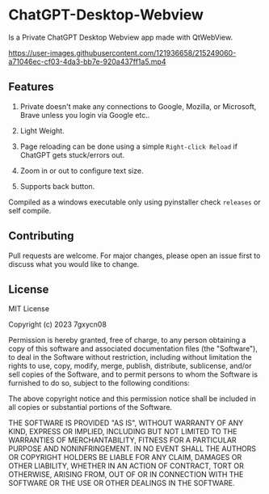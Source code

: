 # ChatGPT-Desktop-Webview
Is a Private ChatGPT Desktop Webview app made with QtWebView.


https://user-images.githubusercontent.com/121936658/215249060-a71046ec-cf03-4da3-bb7e-920a437ff1a5.mp4



## Features


1. Private doesn't make any connections to Google, Mozilla, or Microsoft, Brave unless you login via Google etc..


2. Light Weight.


3. Page reloading can be done using a simple `Right-click Reload` if ChatGPT gets stuck/errors out.


4. Zoom in or out to configure text size.


5. Supports back button.

Compiled as a windows executable only using pyinstaller check `releases` or self compile.

## Contributing

Pull requests are welcome. For major changes, please open an issue first
to discuss what you would like to change.

## License

MIT License

Copyright (c) 2023 7gxycn08

Permission is hereby granted, free of charge, to any person obtaining a copy
of this software and associated documentation files (the "Software"), to deal
in the Software without restriction, including without limitation the rights
to use, copy, modify, merge, publish, distribute, sublicense, and/or sell
copies of the Software, and to permit persons to whom the Software is
furnished to do so, subject to the following conditions:

The above copyright notice and this permission notice shall be included in all
copies or substantial portions of the Software.

THE SOFTWARE IS PROVIDED "AS IS", WITHOUT WARRANTY OF ANY KIND, EXPRESS OR
IMPLIED, INCLUDING BUT NOT LIMITED TO THE WARRANTIES OF MERCHANTABILITY,
FITNESS FOR A PARTICULAR PURPOSE AND NONINFRINGEMENT. IN NO EVENT SHALL THE
AUTHORS OR COPYRIGHT HOLDERS BE LIABLE FOR ANY CLAIM, DAMAGES OR OTHER
LIABILITY, WHETHER IN AN ACTION OF CONTRACT, TORT OR OTHERWISE, ARISING FROM,
OUT OF OR IN CONNECTION WITH THE SOFTWARE OR THE USE OR OTHER DEALINGS IN THE
SOFTWARE.
